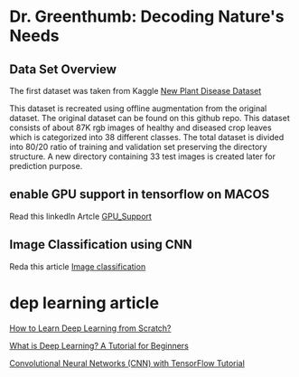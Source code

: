 # Dr. Greenthumb: Decoding Nature's Needs

## Data Set Overview
The first dataset was taken from Kaggle 
[New Plant Disease Dataset](https://www.kaggle.com/datasets/vipoooool/new-plant-diseases-dataset/data)

This dataset is recreated using offline augmentation from the original dataset. The original dataset can be found on this github repo. This dataset consists of about 87K rgb images of healthy and diseased crop leaves which is categorized into 38 different classes. The total dataset is divided into 80/20 ratio of training and validation set preserving the directory structure. A new directory containing 33 test images is created later for prediction purpose.

## enable GPU support in tensorflow on MACOS
Read this linkedIn Artcle
[GPU_Support](https://www.linkedin.com/pulse/how-enable-gpu-support-tensorflow-pytorch-macos-michael-hannecke-ocoye/)

## Image Classification using CNN
Reda this article
[Image classification](https://datagen.tech/guides/image-classification/image-classification-using-cnn/)

# dep learning article
[How to Learn Deep Learning from Scratch?](https://www.projectpro.io/article/learn-deep-learning/725)

[What is Deep Learning? A Tutorial for Beginners](https://www.datacamp.com/tutorial/tutorial-deep-learning-tutorial)

[Convolutional Neural Networks (CNN) with TensorFlow Tutorial](https://www.datacamp.com/tutorial/cnn-tensorflow-python)
